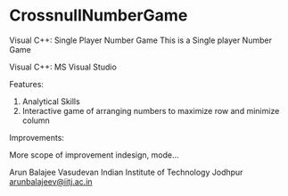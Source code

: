 CrossnullNumberGame
===================

Visual C++: Single Player Number Game
This is a Single player Number Game

Visual C++: MS Visual Studio

Features:

1) Analytical Skills
2) Interactive game of arranging numbers to maximize
   row and minimize column

Improvements:

More scope of improvement indesign, mode...


Arun Balajee Vasudevan
Indian Institute of Technology Jodhpur
arunbalajeev@iitj.ac.in 
